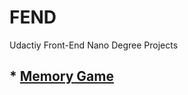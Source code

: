 # FEND
Udactiy Front-End Nano Degree Projects

## * [Memory Game](https://github.com/moorejac/FEND/blob/master/memory_game/README.md)